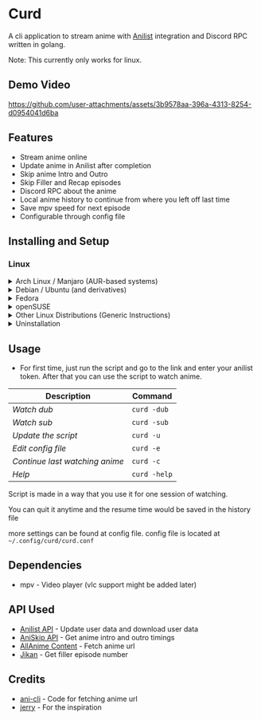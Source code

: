 
# Curd

A cli application to stream anime with [Anilist](https://anilist.co/) integration and Discord RPC written in golang.

Note: This currently only works for linux.

## Demo Video
https://github.com/user-attachments/assets/3b9578aa-396a-4313-8254-d0954041d6ba

## Features
- Stream anime online
- Update anime in Anilist after completion
- Skip anime Intro and Outro
- Skip Filler and Recap episodes
- Discord RPC about the anime
- Local anime history to continue from where you left off last time
- Save mpv speed for next episode
- Configurable through config file

## Installing and Setup
### Linux
<details>
<summary>Arch Linux / Manjaro (AUR-based systems)</summary>


Using Yay

```
yay -Sy curd
```

or using Paru:

```
paru -Sy curd
```

Or manually:

```
git clone https://aur.archlinux.org/curd.git
cd curd
makepkg -si
```
</details>

<details>
<summary>Debian / Ubuntu (and derivatives)</summary>

```
sudo apt update
sudo apt install mpv curl
curl -Lo curd https://github.com/Wraient/curd/releases/latest/download/curd
chmod +x curd
sudo mv curd /usr/local/bin/
curd
```
</details>

<details>
<summary>Fedora</summary>

```
sudo dnf update
sudo dnf install mpv curl
curl -Lo curd https://github.com/Wraient/curd/releases/latest/download/curd
chmod +x curd
sudo mv curd /usr/local/bin/
curd
```
</details>

<details>
<summary>openSUSE</summary>

```
sudo zypper refresh
sudo zypper install mpv curl
curl -Lo curd https://github.com/Wraient/curd/releases/latest/download/curd
chmod +x curd
sudo mv curd /usr/local/bin/
curd
```
</details>

<details>
<summary>Other Linux Distributions (Generic Instructions)</summary>

```
# Install mpv and curl

curl -Lo curd https://github.com/Wraient/curd/releases/latest/download/curd
chmod +x curd
sudo mv curd /usr/local/bin/
curd
```
</details>

<details>
<summary>Uninstallation</summary>

```
sudo rm /usr/local/bin/curd
```

For AUR-based distributions:

```
yay -R curd
```
</details>



## Usage

- For first time, just run the script and go to the link and enter your anilist token. After that you can use the script to watch anime.

|Description            | Command          |
------------------------|------------------
|*Watch dub*            | `curd -dub`      |
|*Watch sub*            | `curd -sub`      |
|*Update the script*    | `curd -u`        |
|*Edit config file*    | `curd -e`        |
|*Continue last watching anime* |`curd -c`  |
|*Help*                 | `curd -help`     |


Script is made in a way that you use it for one session of watching.

You can quit it anytime and the resume time would be saved in the history file

more settings can be found at config file.
config file is located at ```~/.config/curd/curd.conf```

## Dependencies
- mpv - Video player (vlc support might be added later)
    
## API Used
- [Anilist API](https://anilist.gitbook.io/anilist-apiv2-docs) - Update user data and download user data
- [AniSkip API](https://api.aniskip.com/api-docs) - Get anime intro and outro timings
- [AllAnime Content](https://allanime.to/) - Fetch anime url
- [Jikan](https://jikan.moe/) - Get filler episode number

## Credits
- [ani-cli](https://github.com/pystardust/ani-cli) - Code for fetching anime url
- [jerry](https://github.com/justchokingaround/jerry) - For the inspiration
